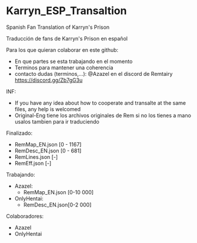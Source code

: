 # Karryn_ESP_Transaltion
Spanish Fan Translation of Karryn's Prison

Traducción de fans de Karryn's Prison en español

Para los que quieran colaborar en este github:
  - En que partes se esta trabajando en el momento
  - Terminos para mantener una coherencia
  - contacto dudas (terminos,...): @Azazel en el discord de Remtairy https://discord.gg/Zb7gG3u

INF:
  - If you have any idea about how to cooperate and transalte at the same files, any help is welcomed
  - Original-Eng tiene los archivos originales de Rem si no los tienes a mano usalos tambien para ir traduciendo

Finalizado:
  - RemMap_EN.json [0 - 1167]
  - RemDesc_EN.json [0 - 681]
  - RemLines.json [-]
  - RemEff.json [-]

Trabajando:

  - Azazel:
    - RemMap_EN.json [0-10 000]
  - OnlyHentai:
    - RemDesc_EN.json[0-2 000]
  
Colaboradores:
  - Azazel
  - OnlyHentai
